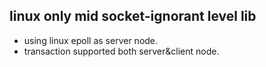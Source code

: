 linux only mid socket-ignorant level lib
----------------------------------------
* using linux epoll as server node.
* transaction supported both server&client node.

